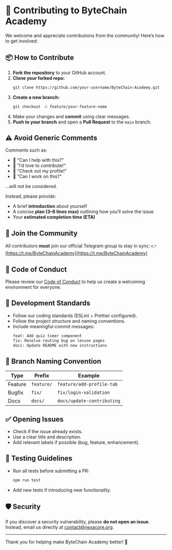 # 🤝 Contributing to ByteChain Academy

We welcome and appreciate contributions from the community! Here’s how to get involved:

## 📦 How to Contribute

1. **Fork the repository** to your GitHub account.
2. **Clone your forked repo:**
   ```bash
   git clone https://github.com/your-username/ByteChain-Academy.git
   ```
3. **Create a new branch:**
   ```bash
   git checkout -b feature/your-feature-name
   ```
4. Make your changes and **commit** using clear messages.
5. **Push to your branch** and open a **Pull Request** to the `main` branch.

## ⚠️ Avoid Generic Comments

Comments such as:
- 🚫 "Can I help with this?"
- 🚫 "I’d love to contribute!"
- 🚫 "Check out my profile!"
- 🚫 "Can I work on this?"

...will not be considered.

Instead, please provide:
- A brief **introduction** about yourself
- A concise **plan (3–6 lines max)** outlining how you’ll solve the issue
- Your **estimated completion time (ETA)**

## 📢 Join the Community

All contributors **must** join our official Telegram group to stay in sync:
👉 [https://t.me/ByteChainAcademy](https://t.me/ByteChainAcademy)

## 🧪 Code of Conduct

Please review our [Code of Conduct](CODE_OF_CONDUCT.md) to help us create a welcoming environment for everyone.

## 🔧 Development Standards

- Follow our coding standards (ESLint + Prettier configured).
- Follow the project structure and naming conventions.
- Include meaningful commit messages:
  ```bash
  feat: Add quiz timer component
  fix: Resolve routing bug on lesson pages
  docs: Update README with new instructions
  ```

## 🧵 Branch Naming Convention

| Type     | Prefix          | Example                   |
|----------|------------------|---------------------------|
| Feature  | `feature/`       | `feature/add-profile-tab`|
| Bugfix   | `fix/`           | `fix/login-validation`   |
| Docs     | `docs/`          | `docs/update-contributing`|

## ✅ Opening Issues

- Check if the issue already exists.
- Use a clear title and description.
- Add relevant labels if possible (bug, feature, enhancement).

## 🧪 Testing Guidelines

- Run all tests before submitting a PR:
  ```bash
  npm run test
  ```
- Add new tests if introducing new functionality.

## 🛡️ Security

If you discover a security vulnerability, please **do not open an issue**. Instead, email us directly at [contact@nexacore.org](mailto:contact@nexacore.org).

---

Thank you for helping make ByteChain Academy better! 🙌
